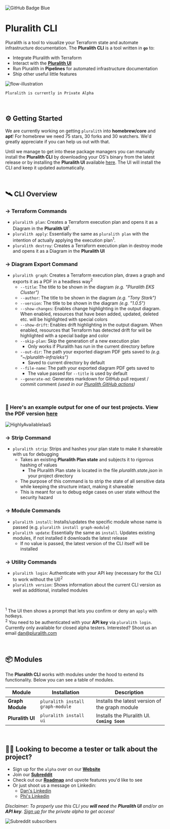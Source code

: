 ![GitHub Badge Blue](https://user-images.githubusercontent.com/25454503/157903512-a9be0f7b-9255-4f88-9b00-9d50539dd901.svg)

# Pluralith CLI

Pluralith is a tool to visualize your Terraform state and automate infrastructure documentation. The **Pluralith CLI** is a tool written in **`go`** to:

- Integrate Pluralith with Terraform
- Interact with the **[Pluralith UI](https://www.pluralith.com)**
- Run Pluralith in **Pipelines** for automated infrastructure documentation
- Ship other useful little features

![flow-illustration](https://user-images.githubusercontent.com/25454503/157021111-816c9936-3232-455f-9709-c3a65f5f8dfe.svg)

`Pluralith is currently in Private Alpha`

&nbsp;

## ⚙️ Getting Started

We are currently working on getting `pluralith` into **homebrew/core** and **apt**! For homebrew we need 75 stars, 30 forks and 30 watchers. We'd greatly appreciate if you can help us out with that.

Until we manage to get into these package managers you can manually install the **Pluralith CLI** by downloading your OS's binary from the latest release or by installing the **Pluralith UI** available [here](https://www.pluralith.com). The UI will install the CLI and keep it updated automatically.

&nbsp;

## 🛰️ CLI Overview

### → Terraform Commands

- `pluralith plan`: Creates a Terraform execution plan and opens it as a Diagram in the **Pluralith UI**<sup>1</sup>.
- `pluralith apply`: Essentially the same as `pluralith plan` with the intention of actually applying the execution plan<sup>1</sup>.
- `pluralith destroy`: Creates a Terraform execution plan in destroy mode and opens it as a Diagram in the **Pluralith UI**

### → Diagram Export Command

- `pluralith graph`: Creates a Terraform execution plan, draws a graph and exports it as a PDF in a headless way<sup>2</sup>
  - `--title`: The title to be shown in the diagram _(e.g. "Pluralith EKS Cluster")_
  - `--author`: The title to be shown in the diagram _(e.g. "Tony Stark")_
  - `--version`: The title to be shown in the diagram _(e.g. "1.0.5")_
  - `--show-changes`: Enables change highlighting in the output diagram. When enabled, resources that have been added, updated, deleted etc. will be highlighted with special colors
  - `--show-drift`: Enables drift highlighting in the output diagram. When enabled, resources that Terraform has detected drift for will be highlighted with a special badge and color
  - `--skip-plan`: Skip the generation of a new execution plan
    - Only works if Pluralith has run in the current directory before
  - `--out-dir`: The path your exported diagram PDF gets saved to _(e.g. "~/pluralith-infra/eks")_
    - Saved to current directory by default
  - `--file-name`: The path your exported diagram PDF gets saved to
    - The value passed for `--title` is used by default
  - `--generate-md`: Generates markdown for GitHub pull request / commit comment _(used in our [Pluralith GitHub actions](https://github.com/Pluralith/actions))_

&nbsp;

### 📍 Here's an example output for one of our test projects. View the PDF version **[here](https://github.com/Pluralith/pluralith-cli/files/8197192/HighlyAvailableIaaS.pdf)**

![HighlyAvailableIaaS](https://user-images.githubusercontent.com/25454503/157020490-8dadf7a2-ccb6-4323-a5d1-596d264bb06e.png)

### → Strip Command

- `pluralith strip`: Strips and hashes your plan state to make it shareable with us for debugging
  - Takes an existing **Pluralith Plan state** and subjects it to rigorous hashing of values
    - The Pluralith Plan state is located in the file _pluralith.state.json_ in your project directory
  - The purpose of this command is to strip the state of all sensitive data while keeping the structure intact, making it shareable
  - This is meant for us to debug edge cases on user state without the security hazard

### → Module Commands

- `pluralith install`: Installs/updates the specific module whose name is passed (e.g. `pluralith install graph-module`)
- `pluralith update`: Essentially the same as `install`. Updates existing modules, if not installed it downloads the latest release
  - If no value is passed, the latest version of the CLI itself will be installed

### → Utility Commands

- `pluralith login`: Authenticate with your API key (necessary for the CLI to work without the UI)<sup>2</sup>
- `pluralith version`: Shows information about the current CLI version as well as additional, installed modules

&nbsp;

<sup>1</sup> The UI then shows a prompt that lets you confirm or deny an `apply` with hotkeys.  
<sup>2</sup> You need to be authenticated with your **API key** via `pluralith login`. Currently only available for closed alpha testers. Interested? Shoot us an email dan@pluralith.com

&nbsp;

## 📦 Modules

The **Pluralith CLI** works with modules under the hood to extend its functionality. Below you can see a table of modules.

| **Module**       | **Installation**                 | **Description**                                 |
| ---------------- | -------------------------------- | ----------------------------------------------- |
| **Graph Module** | `pluralith install graph-module` | Installs the latest version of the graph module |
| **Pluralith UI** | `pluralith install ui`           | Installs the Pluralith UI. **`Coming Soon`**    |

&nbsp;

## 👩‍🚀 Looking to become a tester or talk about the project?

- Sign up for the `alpha` over on our **[Website](https://www.pluralith.com)**
- Join our **[Subreddit](https://www.reddit.com/r/Pluralith/)**
- Check out our **[Roadmap](https://roadmap.pluralith.com)** and upvote features you'd like to see
- Or just shoot us a message on Linkedin:
  - [Dan's Linkedin](https://www.linkedin.com/in/danielputzer/)
  - [Phi's Linkedin](https://www.linkedin.com/in/philipp-weber-a8517b231/)

_Disclaimer: To properly use this CLI you **will need** the **Pluralith UI** and/or an **API key**. [Sign up](https://www.pluralith.com) for the private alpha to get access!_

![Subreddit subscribers](https://img.shields.io/reddit/subreddit-subscribers/pluralith?style=social)
